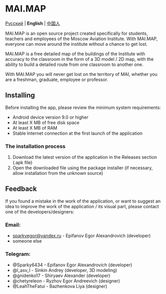 # MAI.MAP

[Русский](README.md) | **English** | [中国人](README-cn.md)

MAI.MAP is an open source project created specifically for students, teachers and employees of the Moscow Aviation Institute.
With MAI.MAP, everyone can move around the institute without a chance to get lost.

MAI.MAP is a free detailed map of the buildings of the Institute with accuracy to the classroom in the form of a 3D model / 2D map, with the ability to build a detailed route from one classroom to another one.

With MAI.MAP you will never get lost on the territory of MAI, whether you are a freshman, graduate, employee or professor.

## Installing

Before installing the app, please review the minimum system requirements:
* Android device version 9.0 or higher
* At least X MB of free disk space
* At least X MB of RAM
* Stable Internet connection at the first launch of the application

### The installation process

1) Download the latest version of the application in the Releases section (.apk file)
2) Open the downloaded file using the package installer (if necessary, allow installation from the unknown source)

## Feedback

If you found a mistake in the work of the application, or want to suggest an idea to improve the work of the application / its visual part, please contact one of the developers/designers:

### Email:
* sparkyegor@yandex.ru - Epifanov Egor Alexandrovich (developer)
* someone else

### Telegram:
* @Sparky6434 - Epifanov Egor Alexandrovich (developer)
* @l_asv_l - Sinkin Andrey (developer, 3D modeling)
* @gnidenko17 - Shiryaev Alexander (developer)
* @chetyreleon - Ryzhov Egor Andreevich (designer)
* @LeahTheFatui - Bazhenkova Liya (designer)
